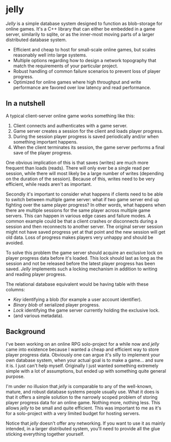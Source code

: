 # jelly
_Jelly_ is a simple database system designed to function as blob-storage for online games. It's a C++ library that can either be embedded 
in a game server, similarily to sqlite, or as the inner-most moving parts of a larger distributed database system.

* Efficient and cheap to host for small-scale online games, but scales reasonably well into large systems.
* Multiple options regarding how to design a network topography that match the requirements of your particular project.
* Robust handling of common failure scenarios to prevent loss of player progress.
* Optimized for online games where high throughput and write performance are favored over low latency and read performance.

## In a nutshell

A typical client-server online game works something like this:

1. Client connects and authenticates with a game server.
2. Game server creates a session for the client and loads player progress.
3. During the session player progress is saved periodically and/or when something important happens.
4. When the client terminates its session, the game server performs a final save of the player progress.

One obvious implication of this is that saves (writes) are much more frequent than loads (reads). There will
only ever be a single read per session, while there will most likely be a large number of writes (depending on the duration of the session). Because of this, writes need to be very efficient, while reads aren't as important.

Secondly it's important to consider what happens if clients need to be able to switch between multiple game server: what if two game server end up fighting over the same player progress? In other words, what happens when there are multiple sessions for the same player across multiple game servers. This can happen in various edge cases and failure modes. A common example could
be that a client crashes or disconnects during a session and then reconnects to another server. The original server session might not have saved progress yet at that point and the new session will get old data. Loss of progress makes players very unhappy and should be avoided.

To solve this problem the game server should acquire an exclusive lock on player progress data before it's loaded. This lock should last as long as the session and not be released before the latest player progress has been saved.
_Jelly_ implements such a locking mechanism in addition to writing and reading player progress.

The relational database equivalent would be having table with these columns:

* _Key_ identifying a blob (for example a user account identifier).
* _Binary blob_ of serialized player progress.
* _Lock_ identifying the game server currently holding the exclusive lock.
* (and various metadata).

## Background
I've been working on an online RPG solo-project for a while now and _jelly_ came into existence because I wanted a cheap and efficient way to store player progress data. Obviously one can argue it's silly to implement your own database system, when your actual goal is to make a game... and sure it is. I just can't help myself. Originally I just wanted something extremely simple with a lot of assumptions, but ended up with something quite general purpose. 

I'm under no illusion that _jelly_ is comparable to any of the well-known, mature, and robust database systems people usually use. What it does is that it offers a simple solution to the narrowly scoped problem of storing player progress data for an online game. Nothing more, nothing less. This allows _jelly_ to be small and quite efficient. This was important to me as it's for a solo-project with a very limited budget for hosting servers.

Notice that _jelly_ doesn't offer any networking. If you want to use it as mainly intended, in a larger distributed system, you'll need to provide all the glue sticking everything together yourself.

